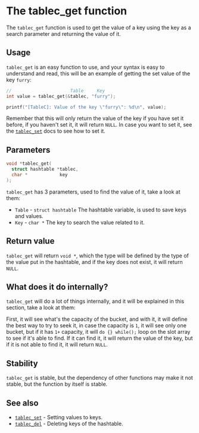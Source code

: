 # The tablec_get function

The `tablec_get` function is used to get the value of a key using the key as a search parameter and returning the value of it.

## Usage

`tablec_get` is an easy function to use, and your syntax is easy to understand and read, this will be an example of getting the set value of the key `furry`:

```c
//                      Table     Key 
int value = tablec_get(&tablec, "furry");

printf("[TableC]: Value of the key \"furry\": %d\n", value);
```

Remember that this will only return the value of the key if you have set it before, if you haven't set it, it will return `NULL`. In case you want to set it, see the [`tablec_set`](tablec_set.md) docs to see how to set it.

## Parameters

```c
void *tablec_get(
  struct hashtable *tablec,
  char *            key
);
```

`tablec_get` has 3 parameters, used to find the value of it, take a look at them:

*  `Table`  - `struct hashtable` The hashtable variable, is used to save keys and values.
*  `Key`    - `char *`           The key to search the value related to it.

## Return value

`tablec_get` will return `void *`, which the type will be defined by the type of the value put in the hashtable, and if the key does not exist, it will return `NULL`.

## What does it do internally?

`tablec_get` will do a lot of things internally, and it will be explained in this section, take a look at them:

First, it will see what's the capacity of the bucket, and with it, it will define the best way to try to seek it, in case the capacity is `1`, it will see only one bucket, but if it has `1+` capacity, it will `do {} while();` loop on the slot array to see if it's able to find.
If it can find it, it will return the value of the key, but if it is not able to find it, it will return `NULL`.

## Stability

`tablec_get` is stable, but the dependency of other functions may make it not stable, but the function by itself is stable.

## See also

*  [`tablec_set`](tablec_set.md) - Setting values to keys.
*  [`tablec_del`](tablec_del.md) - Deleting keys of the hashtable.

